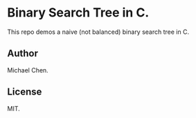 # Binary Search Tree in C.

This repo demos a naive (not balanced)  binary search tree in C.

## Author

Michael Chen.

## License

MIT.